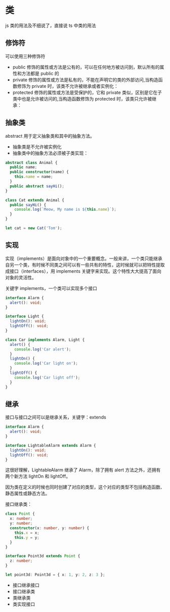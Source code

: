 # 类

js 类的用法及不细说了，直接说 ts 中类的用法

## 修饰符

可以使用三种修饰符

- public 修饰的属性或方法是公有的，可以在任何地方被访问到，默认所有的属性和方法都是 public 的
- private 修饰的属性或方法是私有的，不能在声明它的类的外部访问,当构造函数修饰为 private 时，该类不允许被继承或者实例化：
- protected 修饰的属性或方法是受保护的，它和 private 类似，区别是它在子类中也是允许被访问的,当构造函数修饰为 protected 时，该类只允许被继承：

## 抽象类

abstract 用于定义抽象类和其中的抽象方法。

- 抽象类是不允许被实例化
- 抽象类中的抽象方法必须被子类实现：

```ts
abstract class Animal {
  public name;
  public constructor(name) {
    this.name = name;
  }
  public abstract sayHi();
}

class Cat extends Animal {
  public sayHi() {
    console.log(`Meow, My name is ${this.name}`);
  }
}

let cat = new Cat('Tom');
```

## 实现

实现（implements）是面向对象中的一个重要概念。一般来讲，一个类只能继承自另一个类，有时候不同类之间可以有一些共有的特性，这时候就可以把特性提取成接口（interfaces），用 implements 关键字来实现。这个特性大大提高了面向对象的灵活性。

关键字 implements，一个类可以实现多个接口

```ts
interface Alarm {
  alert(): void;
}

interface Light {
  lightOn(): void;
  lightOff(): void;
}

class Car implements Alarm, Light {
  alert() {
    console.log('Car alert');
  }
  lightOn() {
    console.log('Car light on');
  }
  lightOff() {
    console.log('Car light off');
  }
}
```

## 继承

接口与接口之间可以是继承关系，关键字：extends

```ts
interface Alarm {
  alert(): void;
}

interface LightableAlarm extends Alarm {
  lightOn(): void;
  lightOff(): void;
}
```

这很好理解，LightableAlarm 继承了 Alarm，除了拥有 alert 方法之外，还拥有两个新方法 lightOn 和 lightOff。

因为类在定义的时候也同时创建了对应的类型，这个对应的类型不包括构造函数、静态属性或静态方法。

接口继承类：

```ts
class Point {
  x: number;
  y: number;
  constructor(x: number, y: number) {
    this.x = x;
    this.y = y;
  }
}

interface Point3d extends Point {
  z: number;
}

let point3d: Point3d = { x: 1, y: 2, z: 3 };
```

- 接口继承接口
- 接口继承类
- 类继承类
- 类实现接口
